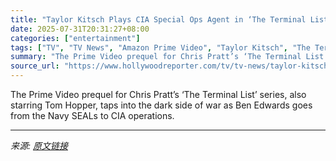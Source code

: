 ```yaml
---
title: "Taylor Kitsch Plays CIA Special Ops Agent in ‘The Terminal List: Dark Wolf’ Trailer"
date: 2025-07-31T20:31:27+08:00
categories: ["entertainment"]
tags: ["TV", "TV News", "Amazon Prime Video", "Taylor Kitsch", "The Terminal List: Dark Wolf"]
summary: "The Prime Video prequel for Chris Pratt’s ‘The Terminal List’ series, also starring Tom Hopper, taps into the dark side of war as Ben Edwards goes from the Navy SEALs to CIA operations."
source_url: "https://www.hollywoodreporter.com/tv/tv-news/taylor-kitsch-terminal-list-dark-wolf-trailer-1236335175/"
---
```


The Prime Video prequel for Chris Pratt’s ‘The Terminal List’ series, also starring Tom Hopper, taps into the dark side of war as Ben Edwards goes from the Navy SEALs to CIA operations.

---

*来源: [原文链接](https://www.hollywoodreporter.com/tv/tv-news/taylor-kitsch-terminal-list-dark-wolf-trailer-1236335175/)*
